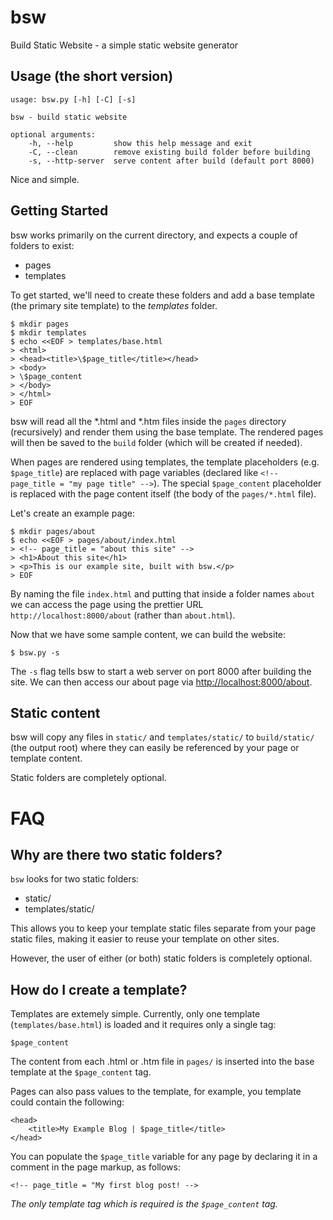 # bsw
Build Static Website - a simple static website generator


## Usage (the short version)

```
usage: bsw.py [-h] [-C] [-s]

bsw - build static website

optional arguments:
    -h, --help         show this help message and exit
    -C, --clean        remove existing build folder before building
    -s, --http-server  serve content after build (default port 8000)
```

Nice and simple.

## Getting Started

bsw works primarily on the current directory, and expects a couple of
folders to exist:

* pages
* templates

To get started, we'll need to create these folders and add a base
template (the primary site template) to the *templates* folder.

```
$ mkdir pages
$ mkdir templates
$ echo <<EOF > templates/base.html
> <html>
> <head><title>\$page_title</title></head>
> <body>
> \$page_content
> </body>
> </html>
> EOF
```

bsw will read all the \*.html and \*.htm files inside the `pages` directory
(recursively) and render them using the base template. The rendered pages
will then be saved to the `build` folder (which will be created if needed).

When pages are rendered using templates, the template placeholders
(e.g. `$page_title`) are replaced with page variables (declared like
`<!-- page_title = "my page title" -->`). The special `$page_content`
placeholder is replaced with the page content itself (the body of the
`pages/*.html` file).

Let's create an example page:

```
$ mkdir pages/about
$ echo <<EOF > pages/about/index.html
> <!-- page_title = "about this site" -->
> <h1>About this site</h1>
> <p>This is our example site, built with bsw.</p>
> EOF
```

By naming the file `index.html` and putting that inside a folder names
`about` we can access the page using the prettier URL
`http://localhost:8000/about` (rather than `about.html`).

Now that we have some sample content, we can build the website:

```
$ bsw.py -s
```

The `-s` flag tells bsw to start a web server on port 8000 after building
the site. We can then access our about page via
<a href="http://localhost:8000/about">http://localhost:8000/about</a>.


## Static content

bsw will copy any files in `static/` and `templates/static/` to
`build/static/` (the output root) where they can easily be
referenced by your page or template content.

Static folders are completely optional.


# FAQ

## Why are there two static folders?

`bsw` looks for two static folders:

* static/
* templates/static/

This allows you to keep your template static files separate from your
page static files, making it easier to reuse your template on other sites.

However, the user of either (or both) static folders is completely optional.


## How do I create a template?

Templates are extemely simple. Currently, only one template
(`templates/base.html`) is loaded and it requires only a single tag:

```
$page_content
```

The content from each .html or .htm file in `pages/` is inserted into the
base template at the `$page_content` tag.

Pages can also pass values to the template, for example, you template could
contain the following:

```
<head>
    <title>My Example Blog | $page_title</title>
</head>
```

You can populate the `$page_title` variable for any page by declaring it
in a comment in the page markup, as follows:

```
<!-- page_title = "My first blog post! -->
```

*The only template tag which is required is the `$page_content` tag.*

